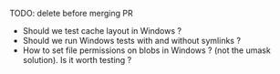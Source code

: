 TODO: delete before merging PR
- Should we test cache layout in Windows ?
- Should we run Windows tests with and without symlinks ? 
- How to set file permissions on blobs in Windows ? (not the umask solution). Is it worth testing ?